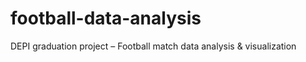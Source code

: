 # football-data-analysis
DEPI graduation project – Football match data analysis &amp; visualization
